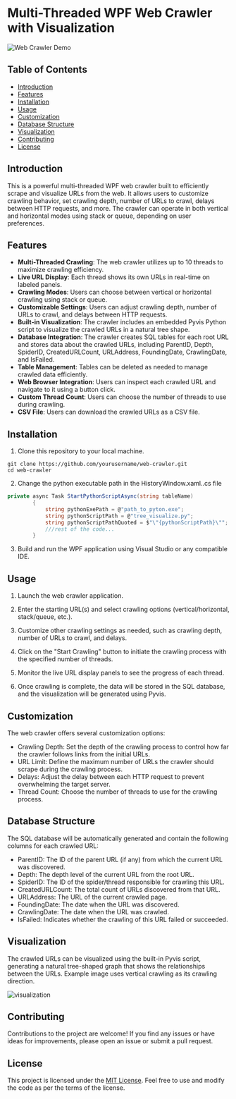 # Multi-Threaded WPF Web Crawler with Visualization

![Web Crawler Demo](https://example.com/demo.gif)

## Table of Contents
- [Introduction](#introduction)
- [Features](#features)
- [Installation](#installation)
- [Usage](#usage)
- [Customization](#customization)
- [Database Structure](#database-structure)
- [Visualization](#visualization)
- [Contributing](#contributing)
- [License](#license)

## Introduction

This is a powerful multi-threaded WPF web crawler built to efficiently scrape and visualize URLs from the web. It allows users to customize crawling behavior, set crawling depth, number of URLs to crawl, delays between HTTP requests, and more. The crawler can operate in both vertical and horizontal modes using stack or queue, depending on user preferences.

## Features

- **Multi-Threaded Crawling**: The web crawler utilizes up to 10 threads to maximize crawling efficiency.
- **Live URL Display**: Each thread shows its own URLs in real-time on labeled panels.
- **Crawling Modes**: Users can choose between vertical or horizontal crawling using stack or queue.
- **Customizable Settings**: Users can adjust crawling depth, number of URLs to crawl, and delays between HTTP requests.
- **Built-in Visualization**: The crawler includes an embedded Pyvis Python script to visualize the crawled URLs in a natural tree shape.
- **Database Integration**: The crawler creates SQL tables for each root URL and stores data about the crawled URLs, including ParentID, Depth, SpiderID, CreatedURLCount, URLAddress, FoundingDate, CrawlingDate, and IsFailed.
- **Table Management**: Tables can be deleted as needed to manage crawled data efficiently.
- **Web Browser Integration**: Users can inspect each crawled URL and navigate to it using a button click.
- **Custom Thread Count**: Users can choose the number of threads to use during crawling.
- **CSV File**: Users can download the crawled URLs as a CSV file.
## Installation

1. Clone this repository to your local machine.
```
git clone https://github.com/yourusername/web-crawler.git
cd web-crawler
```

2. Change the python executable path in the  HistoryWindow.xaml..cs file
```C#
private async Task StartPythonScriptAsync(string tableName)
        {
            string pythonExePath = @"path_to_pyton.exe";
            string pythonScriptPath = @"tree_visualize.py";
            string pythonScriptPathQuoted = $"\"{pythonScriptPath}\"";
            ///rest of the code...
        }
```

3. Build and run the WPF application using Visual Studio or any compatible IDE.

## Usage

1. Launch the web crawler application.

2. Enter the starting URL(s) and select crawling options (vertical/horizontal, stack/queue, etc.).

3. Customize other crawling settings as needed, such as crawling depth, number of URLs to crawl, and delays.

4. Click on the "Start Crawling" button to initiate the crawling process with the specified number of threads.

5. Monitor the live URL display panels to see the progress of each thread.

6. Once crawling is complete, the data will be stored in the SQL database, and the visualization will be generated using Pyvis.

## Customization

The web crawler offers several customization options:

- Crawling Depth: Set the depth of the crawling process to control how far the crawler follows links from the initial URLs.
- URL Limit: Define the maximum number of URLs the crawler should scrape during the crawling process.
- Delays: Adjust the delay between each HTTP request to prevent overwhelming the target server.
- Thread Count: Choose the number of threads to use for the crawling process.

## Database Structure

The SQL database will be automatically generated and contain the following columns for each crawled URL:

- ParentID: The ID of the parent URL (if any) from which the current URL was discovered.
- Depth: The depth level of the current URL from the root URL.
- SpiderID: The ID of the spider/thread responsible for crawling this URL.
- CreatedURLCount: The total count of URLs discovered from that URL.
- URLAddress: The URL of the current crawled page.
- FoundingDate: The date when the URL was discovered.
- CrawlingDate: The date when the URL was crawled.
- IsFailed: Indicates whether the crawling of this URL failed or succeeded.

## Visualization

The crawled URLs can be visualized using the built-in Pyvis script, generating a natural tree-shaped graph that shows the relationships between the URLs. Example image uses vertical crawling as its crawling direction.

![visualization](https://github.com/UlasTanErsoyak/web_crawler/assets/92662728/a767147b-f697-4dad-9bfb-408d56b818d9)

## Contributing

Contributions to the project are welcome! If you find any issues or have ideas for improvements, please open an issue or submit a pull request.

## License

This project is licensed under the [MIT License](https://opensource.org/licenses/MIT). Feel free to use and modify the code as per the terms of the license.
